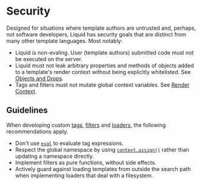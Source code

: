 # Security

Designed for situations where template authors are untrusted and, perhaps, not software developers, Liquid has security goals that are distinct from many other template languages. Most notably:

- Liquid is non-evaling. User (template authors) submitted code must not be executed on the server.
- Liquid must not leak arbitrary properties and methods of objects added to a template's render context without being explicitly whitelisted. See [Objects and Drops](../introduction/objects-and-drops.md).
- Tags and filters must not mutate global context variables. See [Render Context](../introduction/render-context.md).

## Guidelines

When developing custom [tags](./custom-tags.md), [filters](./custom-filters.md) and [loaders](./custom-loaders.md), the following recommendations apply.

- Don't use [`eval`](https://docs.python.org/3/library/functions.html#eval) to evaluate tag expressions.
- Respect the global namespace by using [`context.assign()`](../api/context.md#assign) rather than updating a namespace directly.
- Implement filters as pure functions, without side effects.
- Actively guard against loading templates from outside the search path when implementing loaders that deal with a filesystem.
